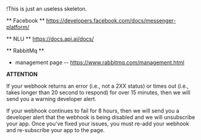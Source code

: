 !This is just an useless skeleton.


** Facebook **
https://developers.facebook.com/docs/messenger-platform/

** NLU **
https://docs.api.ai/docs/


** RabbitMq **
- management page
-- https://www.rabbitmq.com/management.html



**ATTENTION**

If your webhook returns an error (i.e., not a 2XX status) or times out (i.e., takes longer than 20 second to respond) for over 15 minutes, then we will send you a warning developer alert.

If your webhook continues to fail for 8 hours, then we will send you a developer alert that the webhook is being disabled and we will unsubscribe your app. Once you've fixed your issues, you must re-add your webhook and re-subscribe your app to the page.



